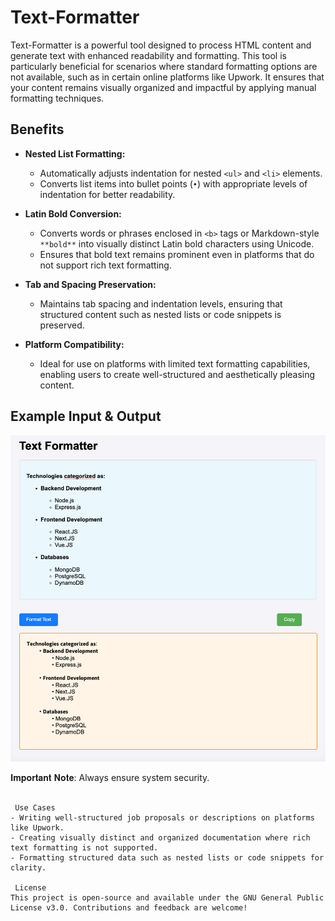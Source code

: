 # Text-Formatter

Text-Formatter is a powerful tool designed to process HTML content and generate text with enhanced readability and formatting. This tool is particularly beneficial for scenarios where standard formatting options are not available, such as in certain online platforms like Upwork. It ensures that your content remains visually organized and impactful by applying manual formatting techniques.

## Benefits

- **Nested List Formatting:**
  - Automatically adjusts indentation for nested `<ul>` and `<li>` elements.
  - Converts list items into bullet points (`•`) with appropriate levels of indentation for better readability.
  
- **Latin Bold Conversion:**
  - Converts words or phrases enclosed in `<b>` tags or Markdown-style `**bold**` into visually distinct Latin bold characters using Unicode.
  - Ensures that bold text remains prominent even in platforms that do not support rich text formatting.

- **Tab and Spacing Preservation:**
  - Maintains tab spacing and indentation levels, ensuring that structured content such as nested lists or code snippets is preserved.

- **Platform Compatibility:**
  - Ideal for use on platforms with limited text formatting capabilities, enabling users to create well-structured and aesthetically pleasing content.

## Example Input & Output
![Example Screenshot](assets/formatter-example.png)

𝐈𝐦𝐩𝐨𝐫𝐭𝐚𝐧𝐭 𝐍𝐨𝐭𝐞: Always ensure system security.
```

 Use Cases
- Writing well-structured job proposals or descriptions on platforms like Upwork.
- Creating visually distinct and organized documentation where rich text formatting is not supported.
- Formatting structured data such as nested lists or code snippets for clarity.

 License
This project is open-source and available under the GNU General Public License v3.0. Contributions and feedback are welcome!

